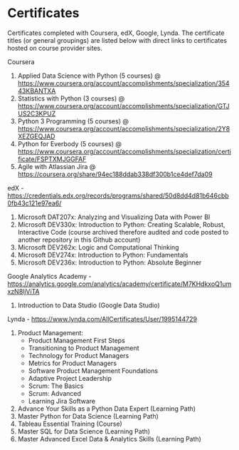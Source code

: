 # Certificates
Certificates completed with Coursera, edX, Google, Lynda.  The certificate titles (or general groupings) are listed below with direct links to certificates hosted on course provider sites.

Coursera
  1. Applied Data Science with Python (5 courses)   @    https://www.coursera.org/account/accomplishments/specialization/35443KBANTXA
  2. Statistics with Python (3 courses)   @    https://www.coursera.org/account/accomplishments/specialization/GTJUS2C3KPUZ
  3. Python 3 Programming (5 courses)   @   https://www.coursera.org/account/accomplishments/specialization/2Y8XEZGEQJAD
  4. Python for Everbody (5 courses) @ https://www.coursera.org/account/accomplishments/specialization/certificate/FSPTXMJGGFAF
  5. Agile with Atlassian Jira    @    https://coursera.org/share/94ec188ddab338df300b1ce4def7da09

edX - https://credentials.edx.org/records/programs/shared/50d8dd4d81b646cbb0fb43c121e97ea6/
  1. Microsoft DAT207x: Analyzing and Visualizing Data with Power BI
  2. Microsoft DEV330x: Introduction to Python: Creating Scalable, Robust, Interactive Code (course archived therefore audited and code posted to another repository in this Github account)
  3. Microsoft DEV262x: Logic and Computational Thinking
  4. Microsoft DEV274x: Introduction to Python: Fundamentals
  5. Microsoft DEV236x: Introduction to Python: Absolute Beginner

Google Analytics Academy - https://analytics.google.com/analytics/academy/certificate/M7KHdkxoQ1umxzN8ljViTA
  1. Introduction to Data Studio (Google Data Studio)

Lynda - https://www.lynda.com/AllCertificates/User/1995144729
  1. Product Management: 
     - Product Management First Steps
     - Transitioning to Product Management
     - Technology for Product Managers
     - Metrics for Product Managers
     - Software Product Management Foundations
     - Adaptive Project Leadership
     - Scrum: The Basics
     - Scrum: Advanced
     - Learning Jira Software
  2. Advance Your Skills as a Python Data Expert (Learning Path)
  3. Master Python for Data Science (Learning Path)
  4. Tableau Essential Training (Course)
  5. Master SQL for Data Science (Learning Path)
  6. Master Advanced Excel Data & Analytics Skills (Learning Path)
